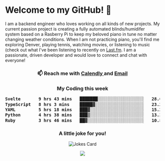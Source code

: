 <h1> Welcome to my GitHub! 👋 </h1>


  I am a backend engineer who loves working on all kinds of new projects. My current passion project is creating a fully automated blinds/humidifer system based on a Rasberry Pi to keep my beloved piano in tune no matter changing weather conditions. When I am not practicing piano, you'll find me exploring Denver, playing tennis, watching movies, or listening to music (check out what I've been listening to recently on [Last.fm](https://www.last.fm/user/mballa000). I am a passionate, driven developer and would love to connect and chat with everyone!

<h3 align = "center"> 📫 Reach me with <a href = "https://calendly.com/msbrandt00/30min"> Calendly </a> and <a href="mailto:msbrandt00@gmail.com">Email</a> 
 </h3>


 
<div align = "center"
[![Anurag's GitHub stats](https://github-readme-stats.vercel.app/api?username=mbrandt00)](https://github.com/anuraghazra/github-readme-stats)
          </div>
<h3 align="center">
  My Coding this week
<!--START_SECTION:waka-->

```txt
Svelte       9 hrs 43 mins   ███████░░░░░░░░░░░░░░░░░░   28.05 %
TypeScript   8 hrs 3 mins    █████▓░░░░░░░░░░░░░░░░░░░   23.26 %
YAML         5 hrs 18 mins   ███▓░░░░░░░░░░░░░░░░░░░░░   15.29 %
Python       4 hrs 38 mins   ███▒░░░░░░░░░░░░░░░░░░░░░   13.39 %
Ruby         3 hrs 46 mins   ██▓░░░░░░░░░░░░░░░░░░░░░░   10.89 %
```

<!--END_SECTION:waka-->

### A little joke for you!

![Jokes Card](https://readme-jokes.vercel.app/api?hideBorder)

<a href="https://www.linkedin.com/in/mbrandt00/"><img src="https://img.shields.io/badge/linkedin-%230077B5.svg?&style=for-the-badge&logo=linkedin&logoColor=white" /></a>
